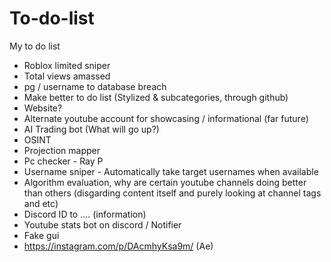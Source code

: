 # To-do-list
My to do list

+ Roblox limited sniper
+ Total views amassed
+ pg / username to database breach
+ Make better to do list (Stylized & subcategories, through github)
+ Website? 
+ Alternate youtube account for showcasing / informational (far future)
+ AI Trading bot (What will go up?)
+ OSINT
+ Projection mapper
+ Pc checker - Ray P
+ Username sniper - Automatically take target usernames when available
+ Algorithm evaluation, why are certain youtube channels doing better than others (disgarding content itself and purely looking at channel tags and etc)
+ Discord ID to .... (information)
+ Youtube stats bot on discord / Notifier
+ Fake gui
+ https://instagram.com/p/DAcmhyKsa9m/ (Ae)
